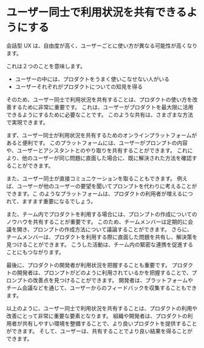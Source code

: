 # ユーザー同士で利用状況を共有できるようにする

会話型 UX は、自由度が高く、ユーザーごとに使い方が異なる可能性が高くなります。

これは２つのことを意味します。

- ユーザーの中には、プロダクトをうまく使いこなせない人がいる
- ユーザーそれぞれがプロダクトについての知見を得る

そのため、ユーザー同士で利用状況を共有することは、プロダクトの使い方を改善するために非常に重要です。
これは、ユーザーがプロダクトを最大限に活用できるようにするために必要なことです。
このような共有は、さまざまな方法で実現できます。

まず、ユーザー同士が利用状況を共有するためのオンラインプラットフォームがあると便利です。
このプラットフォームには、ユーザーがプロンプトの内容や、ユーザーとアシスタントとのやり取りを共有することができます。
これにより、他のユーザーが同じ問題に直面した場合に、既に解決された方法を確認することができます。

また、ユーザー同士が直接コミュニケーションを取ることもできます。
例えば、ユーザーが他のユーザーの要望を聞いてプロンプトを代わりに考えることができます。こ
のようなプラットフォームは、プロダクトの利用者が増えるにつれて、ますます重要になるでしょう。

また、チーム内でプロダクトを利用する場合には、プロンプトの作成についてのノウハウを共有することが重要です。
このため、チームメンバーは定期的に会議を開き、プロンプトの作成方法について議論することができます。
さらに、チームメンバーは、プロダクトを利用する際に直面した問題を共有し、解決策を見つけることができます。
こうした活動は、チーム内の緊密な連携を促進することにもつながります。

最後に、プロダクトの開発者が利用状況を把握することも重要です。
プロダクトの開発者は、プロンプトがどのように利用されているかを把握することで、プロンプトの改善点を見つけることができます。
開発者は、プラットフォームやチーム会議などを通じて、ユーザーからのフィードバックを収集することもできます。

以上のように、ユーザー同士で利用状況を共有することは、プロダクトの利用や改善にとって非常に重要な要素となります。
組織や開発者は、プロダクトの利用者が共有しやすい環境を整備することで、より良いプロダクトを提供することができます。
そして、ユーザーは、共有することでより良い結果を得ることができます。
